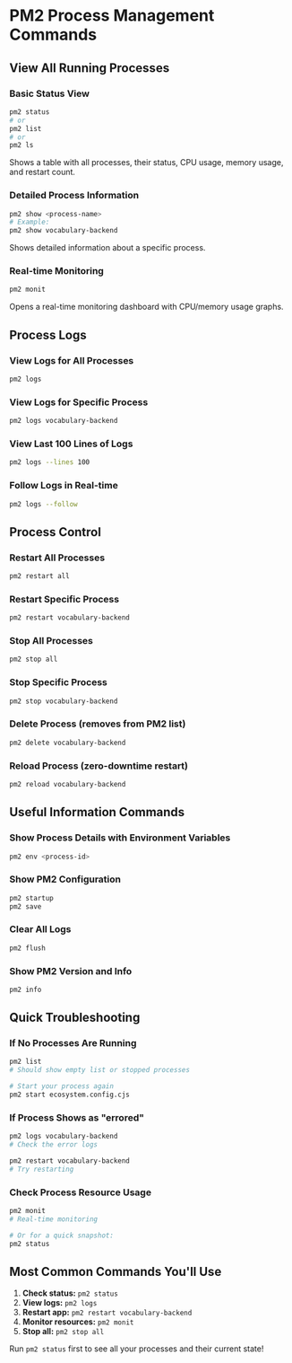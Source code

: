 # PM2 Process Management Commands

## View All Running Processes

### Basic Status View
```bash
pm2 status
# or
pm2 list
# or
pm2 ls
```
Shows a table with all processes, their status, CPU usage, memory usage, and restart count.

### Detailed Process Information
```bash
pm2 show <process-name>
# Example:
pm2 show vocabulary-backend
```
Shows detailed information about a specific process.

### Real-time Monitoring
```bash
pm2 monit
```
Opens a real-time monitoring dashboard with CPU/memory usage graphs.

## Process Logs

### View Logs for All Processes
```bash
pm2 logs
```

### View Logs for Specific Process
```bash
pm2 logs vocabulary-backend
```

### View Last 100 Lines of Logs
```bash
pm2 logs --lines 100
```

### Follow Logs in Real-time
```bash
pm2 logs --follow
```

## Process Control

### Restart All Processes
```bash
pm2 restart all
```

### Restart Specific Process
```bash
pm2 restart vocabulary-backend
```

### Stop All Processes
```bash
pm2 stop all
```

### Stop Specific Process
```bash
pm2 stop vocabulary-backend
```

### Delete Process (removes from PM2 list)
```bash
pm2 delete vocabulary-backend
```

### Reload Process (zero-downtime restart)
```bash
pm2 reload vocabulary-backend
```

## Useful Information Commands

### Show Process Details with Environment Variables
```bash
pm2 env <process-id>
```

### Show PM2 Configuration
```bash
pm2 startup
pm2 save
```

### Clear All Logs
```bash
pm2 flush
```

### Show PM2 Version and Info
```bash
pm2 info
```

## Quick Troubleshooting

### If No Processes Are Running
```bash
pm2 list
# Should show empty list or stopped processes

# Start your process again
pm2 start ecosystem.config.cjs
```

### If Process Shows as "errored"
```bash
pm2 logs vocabulary-backend
# Check the error logs

pm2 restart vocabulary-backend
# Try restarting
```

### Check Process Resource Usage
```bash
pm2 monit
# Real-time monitoring

# Or for a quick snapshot:
pm2 status
```

## Most Common Commands You'll Use

1. **Check status:** `pm2 status`
2. **View logs:** `pm2 logs`
3. **Restart app:** `pm2 restart vocabulary-backend`
4. **Monitor resources:** `pm2 monit`
5. **Stop all:** `pm2 stop all`

Run `pm2 status` first to see all your processes and their current state!

